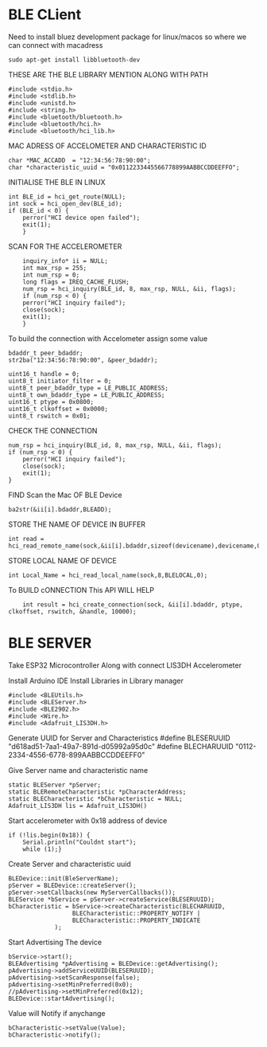 # BLE CLient

Need to install bluez development package for linux/macos so where we can connect with macadress

    sudo apt-get install libbluetooth-dev

THESE ARE THE BLE LIBRARY MENTION ALONG WITH PATH

    #include <stdio.h>
    #include <stdlib.h>
    #include <unistd.h>
    #include <string.h>
    #include <bluetooth/bluetooth.h>
    #include <bluetooth/hci.h>
    #include <bluetooth/hci_lib.h>

MAC ADRESS OF ACCELOMETER AND CHARACTERISTIC ID 

    char *MAC_ACCADD  = "12:34:56:78:90:00";
    char *characteristic_uuid = "0x0112233445566778899AABBCCDDEEFFO";

INITIALISE THE BLE IN LINUX

    int BLE_id = hci_get_route(NULL);
    int sock = hci_open_dev(BLE_id);
    if (BLE_id < 0) {
        perror("HCI device open failed");
        exit(1);
        }

SCAN FOR THE ACCELEROMETER

        inquiry_info* ii = NULL;
        int max_rsp = 255;
        int num_rsp = 0;
        long flags = IREQ_CACHE_FLUSH;
        num_rsp = hci_inquiry(BLE_id, 8, max_rsp, NULL, &ii, flags);
        if (num_rsp < 0) {
        perror("HCI inquiry failed");
        close(sock);
        exit(1);
        }

To build the connection with Accelometer assign some value 
 
    bdaddr_t peer_bdaddr;
    str2ba("12:34:56:78:90:00", &peer_bdaddr);

    uint16_t handle = 0;
    uint8_t initiator_filter = 0;
    uint8_t peer_bdaddr_type = LE_PUBLIC_ADDRESS;
    uint8_t own_bdaddr_type = LE_PUBLIC_ADDRESS;
    uint16_t ptype = 0x0800;   
    uint16_t clkoffset = 0x0000; 
    uint8_t rswitch = 0x01;  

CHECK THE CONNECTION

    num_rsp = hci_inquiry(BLE_id, 8, max_rsp, NULL, &ii, flags);
    if (num_rsp < 0) {
        perror("HCI inquiry failed");
        close(sock);
        exit(1);
    }

FIND Scan the Mac OF BLE Device

	ba2str(&ii[i].bdaddr,BLEADD);
 	 	 
STORE THE NAME OF DEVICE IN BUFFER

	int read = hci_read_remote_name(sock,&ii[i].bdaddr,sizeof(devicename),devicename,0);

 STORE LOCAL NAME OF DEVICE 

  	int Local_Name = hci_read_local_name(sock,8,BLELOCAL,0);
	
 To BUILD cONNECTION This API WILL HELP

     	int result = hci_create_connection(sock, &ii[i].bdaddr, ptype, clkoffset, rswitch, &handle, 10000);


# BLE SERVER

Take ESP32 Microcontroller Along with connect LIS3DH Accelerometer 

Install Arduino IDE Install Libraries in Library manager

	#include <BLEUtils.h>
	#include <BLEServer.h>
	#include <BLE2902.h>
	#include <Wire.h>
	#include <Adafruit_LIS3DH.h>

Generate UUID for Server and Characteristics
	#define BLESERUUID "d618ad51-7aa1-49a7-891d-d05992a95d0c"
	#define BLECHARUUID "0112-2334-4556-6778-899AABBCCDDEEFF0"

Give Server name and characteristic name 

	static BLEServer *pServer;
	static BLERemoteCharacteristic *pCharacterAddress;
	static BLECharacteristic *bCharacteristic = NULL;
	Adafruit_LIS3DH lis = Adafruit_LIS3DH()

Start accelerometer with 0x18 address of device

 	if (!lis.begin(0x18)) {
        Serial.println("Couldnt start");
        while (1);}

Create Server and characteristic uuid

	BLEDevice::init(BleServerName);
	pServer = BLEDevice::createServer();
	pServer->setCallbacks(new MyServerCallbacks());
	BLEService *bService = pServer->createService(BLESERUUID);
	bCharacteristic = bService->createCharacteristic(BLECHARUUID,                     
                      BLECharacteristic::PROPERTY_NOTIFY |
                      BLECharacteristic::PROPERTY_INDICATE
                 );

Start Advertising The device

 	bService->start();
	BLEAdvertising *pAdvertising = BLEDevice::getAdvertising();
	pAdvertising->addServiceUUID(BLESERUUID);
	pAdvertising->setScanResponse(false);
	pAdvertising->setMinPreferred(0x0);
	//pAdvertising->setMinPreferred(0x12);
	BLEDevice::startAdvertising();

Value will Notify if anychange

	bCharacteristic->setValue(Value);
   	bCharacteristic->notify(); 

